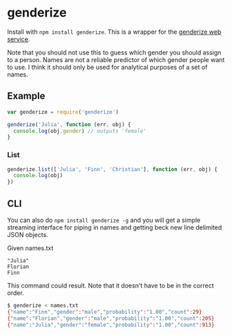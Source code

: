 # genderize

Install with `npm install genderize`. This is a wrapper for the [genderize web service](http://genderize.io/).

Note that you should not use this to guess which gender you should assign to
a person. Names are not a reliable predictor of which gender people want to use.
I think it should only be used for analytical purposes of a set of names.

## Example
```js
var genderize = require('genderize')

genderize('Julia', function (err, obj) {
  console.log(obj.gender) // outputs 'female'
}
```

### List
```js
genderize.list(['Julia', 'Finn', 'Christian'], function (err, obj) {
  console.log(obj)
})
```

## CLI

You can also do `npm install genderize -g` and you will get a simple streaming interface for piping
in names and getting beck new line delimited JSON objects.

Given names.txt
```
"Julia"
Florian
Finn
```

This command could result. Note that it doesn't have to be in the correct order.

```sh
$ genderize < names.txt
{"name":"Finn","gender":"male","probability":"1.00","count":29}
{"name":"Florian","gender":"male","probability":"1.00","count":205}
{"name":"Julia","gender":"female","probability":"1.00","count":913}
```